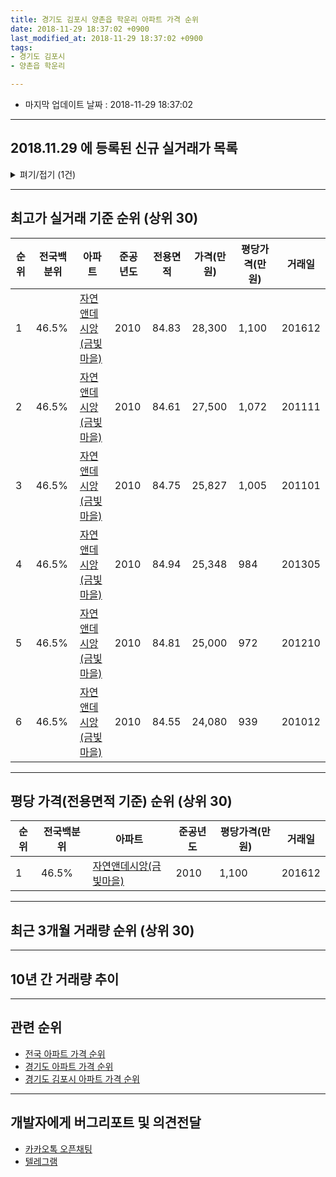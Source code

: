 ```yaml
---
title: 경기도 김포시 양촌읍 학운리 아파트 가격 순위
date: 2018-11-29 18:37:02 +0900
last_modified_at: 2018-11-29 18:37:02 +0900
tags:
- 경기도 김포시
- 양촌읍 학운리

---
```


* 마지막 업데이트 날짜 : 2018-11-29 18:37:02

---

## 2018.11.29 에 등록된 신규 실거래가 목록

<details>
<summary>펴기/접기 (1건)</summary>
<div markdown="1">

|아파트|준공년도|전용면적|가격(만원)|평당가격(만원)|거래일|전국백분위|
|---|---|---|---|---|---|---|
|[자연앤데시앙(금빛마을)](https://search.naver.com/search.naver?query=%EA%B2%BD%EA%B8%B0%EB%8F%84+%EA%B9%80%ED%8F%AC%EC%8B%9C+%EC%96%91%EC%B4%8C%EC%9D%8D+%ED%95%99%EC%9A%B4%EB%A6%AC+%EC%9E%90%EC%97%B0%EC%95%A4%EB%8D%B0%EC%8B%9C%EC%95%99%28%EA%B8%88%EB%B9%9B%EB%A7%88%EC%9D%84%29)|2010|84.55|20,000|780|<span style="color:red">201811</span>|46.5%|


</div>
</details>

---

## 최고가 실거래 기준 순위 (상위 30)


|순위|전국백분위|아파트|준공년도|전용면적|가격(만원)|평당가격(만원)|거래일|
|---|---|---|---|---|---|---|---|
|1|46.5%|[자연앤데시앙(금빛마을)](https://search.naver.com/search.naver?query=%EA%B2%BD%EA%B8%B0%EB%8F%84+%EA%B9%80%ED%8F%AC%EC%8B%9C+%EC%96%91%EC%B4%8C%EC%9D%8D+%ED%95%99%EC%9A%B4%EB%A6%AC+%EC%9E%90%EC%97%B0%EC%95%A4%EB%8D%B0%EC%8B%9C%EC%95%99%28%EA%B8%88%EB%B9%9B%EB%A7%88%EC%9D%84%29)|2010|84.83|28,300|1,100|201612|
|2|46.5%|[자연앤데시앙(금빛마을)](https://search.naver.com/search.naver?query=%EA%B2%BD%EA%B8%B0%EB%8F%84+%EA%B9%80%ED%8F%AC%EC%8B%9C+%EC%96%91%EC%B4%8C%EC%9D%8D+%ED%95%99%EC%9A%B4%EB%A6%AC+%EC%9E%90%EC%97%B0%EC%95%A4%EB%8D%B0%EC%8B%9C%EC%95%99%28%EA%B8%88%EB%B9%9B%EB%A7%88%EC%9D%84%29)|2010|84.61|27,500|1,072|201111|
|3|46.5%|[자연앤데시앙(금빛마을)](https://search.naver.com/search.naver?query=%EA%B2%BD%EA%B8%B0%EB%8F%84+%EA%B9%80%ED%8F%AC%EC%8B%9C+%EC%96%91%EC%B4%8C%EC%9D%8D+%ED%95%99%EC%9A%B4%EB%A6%AC+%EC%9E%90%EC%97%B0%EC%95%A4%EB%8D%B0%EC%8B%9C%EC%95%99%28%EA%B8%88%EB%B9%9B%EB%A7%88%EC%9D%84%29)|2010|84.75|25,827|1,005|201101|
|4|46.5%|[자연앤데시앙(금빛마을)](https://search.naver.com/search.naver?query=%EA%B2%BD%EA%B8%B0%EB%8F%84+%EA%B9%80%ED%8F%AC%EC%8B%9C+%EC%96%91%EC%B4%8C%EC%9D%8D+%ED%95%99%EC%9A%B4%EB%A6%AC+%EC%9E%90%EC%97%B0%EC%95%A4%EB%8D%B0%EC%8B%9C%EC%95%99%28%EA%B8%88%EB%B9%9B%EB%A7%88%EC%9D%84%29)|2010|84.94|25,348|984|201305|
|5|46.5%|[자연앤데시앙(금빛마을)](https://search.naver.com/search.naver?query=%EA%B2%BD%EA%B8%B0%EB%8F%84+%EA%B9%80%ED%8F%AC%EC%8B%9C+%EC%96%91%EC%B4%8C%EC%9D%8D+%ED%95%99%EC%9A%B4%EB%A6%AC+%EC%9E%90%EC%97%B0%EC%95%A4%EB%8D%B0%EC%8B%9C%EC%95%99%28%EA%B8%88%EB%B9%9B%EB%A7%88%EC%9D%84%29)|2010|84.81|25,000|972|201210|
|6|46.5%|[자연앤데시앙(금빛마을)](https://search.naver.com/search.naver?query=%EA%B2%BD%EA%B8%B0%EB%8F%84+%EA%B9%80%ED%8F%AC%EC%8B%9C+%EC%96%91%EC%B4%8C%EC%9D%8D+%ED%95%99%EC%9A%B4%EB%A6%AC+%EC%9E%90%EC%97%B0%EC%95%A4%EB%8D%B0%EC%8B%9C%EC%95%99%28%EA%B8%88%EB%B9%9B%EB%A7%88%EC%9D%84%29)|2010|84.55|24,080|939|201012|


---

## 평당 가격(전용면적 기준) 순위 (상위 30)


|순위|전국백분위|아파트|준공년도|평당가격(만원)|거래일|
|---|---|---|---|---|---|
|1|46.5%|[자연앤데시앙(금빛마을)](https://search.naver.com/search.naver?query=%EA%B2%BD%EA%B8%B0%EB%8F%84+%EA%B9%80%ED%8F%AC%EC%8B%9C+%EC%96%91%EC%B4%8C%EC%9D%8D+%ED%95%99%EC%9A%B4%EB%A6%AC+%EC%9E%90%EC%97%B0%EC%95%A4%EB%8D%B0%EC%8B%9C%EC%95%99%28%EA%B8%88%EB%B9%9B%EB%A7%88%EC%9D%84%29)|2010|1,100|201612|


---

## 최근 3개월 거래량 순위 (상위 30)


<div style="width:100%;">
    <canvas id="deal_count_ranking" height="250"></canvas>
</div>


<script>
new Chart(document.getElementById("deal_count_ranking"), {
    type: 'horizontalBar',
    data: {
        labels: ['자연앤데시앙(금빛마을)'],
        datasets: [{
            label: '실거래 수',
            data: [7],
            borderColor: "rgba(255, 0, 128, 1)",
            backgroundColor: "rgba(255, 0, 128, 0.5)",
            fill: false,
        }]
    },
    options: {
        responsive: true,
        title: {
            display: true,
            text: '최근 3개월 거래량 순위'
        },
        tooltips: {
            mode: 'index',
            intersect: false,
            callbacks: {
                title: function(tooltipItems, data) {
                    return "실거래 수:";
                },
                label: function(tooltipItem, data) {
                    return data.labels[tooltipItem.index] + ": " + tooltipItem.xLabel;
                }
            }
        },
        hover: {
            mode: 'nearest',
            intersect: true
        },
        scales: {
            xAxes: [{
                display: true,
                scaleLabel: {
                    display: true,
                    labelString: '실거래 수'
                },
                ticks: {
                    suggestedMin: 0,
                }
            }],
            yAxes: [{
                display: true,
                ticks: {
                    autoSkip: false,
                    callback: function(value, index, values) {
                        if (value.length > 15)
                            return value.substr(0, 13) + "...";
                        else
                            return value;
                    }
                },
                scaleLabel: {
                    display: false,
                }
            }]
        }
    }
});

</script>


---

## 10년 간 거래량 추이


<div style="width:100%;">
    <canvas id="deal_progress" height="250"></canvas>
</div>

<script>
new Chart(document.getElementById("deal_progress"), {
    type: 'line',
    data: {
        labels: ['200811','200812','200901','200902','200903','200904','200905','200906','200907','200908','200909','200910','200911','200912','201001','201002','201003','201004','201005','201006','201007','201008','201009','201010','201011','201012','201101','201102','201103','201104','201105','201106','201107','201108','201109','201110','201111','201112','201201','201202','201203','201204','201205','201206','201207','201208','201209','201210','201211','201212','201301','201302','201303','201304','201305','201306','201307','201308','201309','201310','201311','201312','201401','201402','201403','201404','201405','201406','201407','201408','201409','201410','201411','201412','201501','201502','201503','201504','201505','201506','201507','201508','201509','201510','201511','201512','201601','201602','201603','201604','201605','201606','201607','201608','201609','201610','201611','201612','201701','201702','201703','201704','201705','201706','201707','201708','201709','201710','201711','201712','201801','201802','201803','201804','201805','201806','201807','201808','201809','201810','201811'],
        datasets: [{
            label: '실거래 수',
            pointRadius: 1,
            data: [0, 0, 0, 0, 0, 0, 0, 0, 0, 0, 0, 0, 0, 0, 0, 0, 0, 0, 0, 0, 0, 0, 0, 0, 0, 9, 12, 8, 4, 2, 2, 6, 15, 13, 10, 10, 8, 5, 4, 13, 14, 12, 4, 5, 6, 1, 2, 5, 2, 1, 1, 1, 0, 1, 1, 0, 0, 0, 0, 3, 0, 0, 0, 3, 2, 1, 2, 2, 0, 1, 2, 2, 3, 1, 8, 8, 7, 7, 10, 2, 4, 3, 1, 10, 1, 0, 2, 3, 5, 2, 5, 6, 22, 10, 3, 28, 5, 10, 4, 8, 5, 3, 3, 6, 6, 3, 5, 5, 2, 1, 5, 3, 4, 4, 8, 0, 4, 3, 6, 0, 1],
            borderColor: "rgba(255, 201, 14, 1)",
            backgroundColor: "rgba(255, 201, 14, 0.5)",
            fill: true,
        }]
    },
    options: {
        responsive: true,
        title: {
            display: true,
            text: '10년간 거래량 추이'
        },
        tooltips: {
            mode: 'index',
            intersect: false,
        },
        hover: {
            mode: 'nearest',
            intersect: true
        },
        scales: {
            xAxes: [{
                display: true,
                scaleLabel: {
                    display: true,
                    labelString: '년/월'
                }
            }],
            yAxes: [{
                display: true,
                ticks: {
                    suggestedMin: 0,
                },
                scaleLabel: {
                    display: true,
                    labelString: '실거래 수'
                }
            }]
        }
    }
});

</script>


---

## 관련 순위

- [전국 아파트 가격 순위](https://inasie.github.io/apt-ranking/전국)
- [경기도 아파트 가격 순위](https://inasie.github.io/apt-ranking/경기도)
- [경기도 김포시 아파트 가격 순위](https://inasie.github.io/apt-ranking/경기도-김포시)


---

## 개발자에게 버그리포트 및 의견전달

- [카카오톡 오픈채팅](https://open.kakao.com/o/gLJUAP4)
- [텔레그램](https://t.me/inasie)

